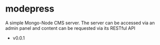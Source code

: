 # modepress
A simple Mongo-Node CMS server. The server can be accessed via an admin panel and content can be requested via its RESTful API

* v0.0.1


